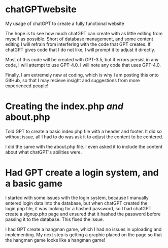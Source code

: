 # chatGPTwebsite
My usage of chatGPT to create a fully functional website

The hope is to see how much chatGPT can create with as little editing from myself as possible. Short of database management, and some content editing I will refrain from interfering with the code that GPT creates. If chatGPT gives code that I do not like, I will prompt it to adjust it directly.

Most of this code will be created with GPT-3.5, but if errors persist in any code, I will attempt to use GPT-4.0. I will note any code that uses GPT-4.0.

Finally, I am extremely new at coding, which is why I am posting this onto GitHub, so that I may recieve insight and suggestions from more experienced people!

# Creating the index.php *and* about.php
Told GPT to create a basic index.php file with a header and footer. It did so without issue, all I had to do was ask it to adjust the content to be centered.

I did the same with the about.php file. I even asked it to include the content about what chatGPT's abilities were.

# Had GPT create a login system, and a basic game
I started with some issues with the login system, because I manually entered login data into the database, but when chatGPT created the login.php file, it was looking for a hashed password, so I had chatGPT create a signup.php page and ensured that it hashed the password before passing it to the database. This fixed the issue.

I had GPT create a hangman game, which I had no issues in uploading and implementing. My next step is getting a graphic placed on the page so that the hangman game looks like a hangman game!
